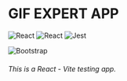 # GIF EXPERT APP

![React](https://badges.aleen42.com/src/react.svg) ![React](https://badges.aleen42.com/src/vitejs.svg) ![Jest](https://badges.aleen42.com/src/jest_1.svg) 

![Bootstrap](https://img.shields.io/badge/Bootstrap-563D7C?style=for-the-badge&logo=bootstrap&logoColor=white)




###### This is a React - Vite testing app.



